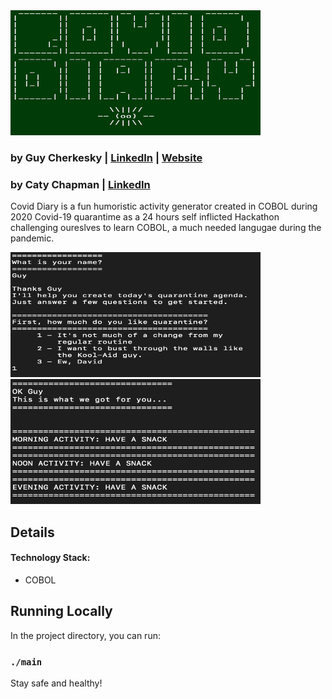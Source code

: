 
<img src="https://raw.githubusercontent.com/cherkesky/covidiaries/master/assets/logo.png" height="200" width="400">

### by Guy Cherkesky | [LinkedIn](http://linkedin.com/in/cherkesky) | [Website](http://cherkesky.com) 
### by Caty Chapman | [LinkedIn](http://linkedin.com/in/catysomething)


Covid Diary is a fun humoristic activity generator created in COBOL during 2020 Covid-19 quarantime as a 24 hours self inflicted Hackathon challenging oureslves to learn COBOL, a much needed langugae during the pandemic. 


<img src="https://github.com/cherkesky/covidiaries/blob/master/assets/ss1.png" height="200" width="400">
<img src="https://github.com/cherkesky/covidiaries/blob/master/assets/ss2.png" height="200" width="400">

## Details


#### Technology Stack: 
- COBOL

## Running Locally

In the project directory, you can run:
### `./main`

Stay safe and healthy!